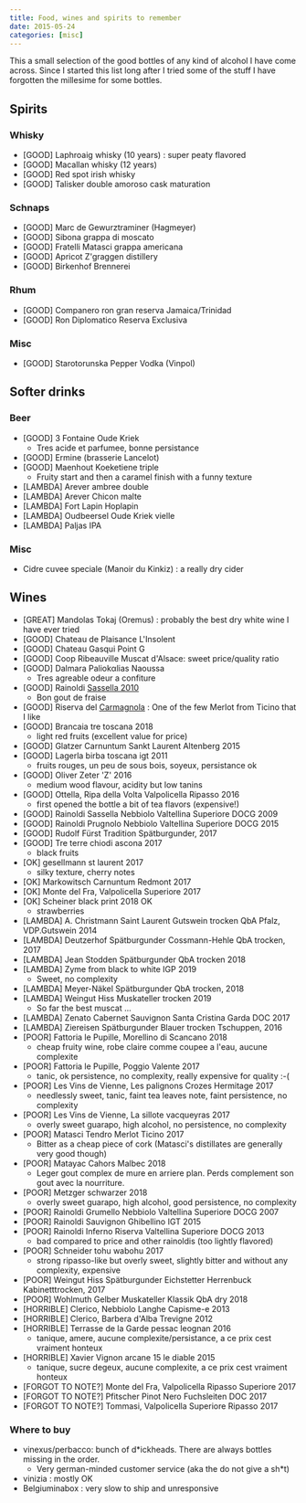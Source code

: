 ```yaml
---
title: Food, wines and spirits to remember
date: 2015-05-24
categories: [misc]
---
```


This a small selection of the good bottles of any kind of alcohol I have come across. 
Since I started this list long after I tried some of the stuff I have forgotten the millesime for some bottles.

## Spirits

### Whisky

* [GOOD] Laphroaig whisky (10 years) : super peaty flavored
* [GOOD] Macallan whisky (12 years)
* [GOOD] Red spot irish whisky
* [GOOD] Talisker double amoroso cask maturation

### Schnaps

* [GOOD] Marc de Gewurztraminer (Hagmeyer)
* [GOOD] Sibona grappa di moscato
* [GOOD] Fratelli Matasci grappa americana
* [GOOD] Apricot Z'graggen distillery
* [GOOD] Birkenhof Brennerei

### Rhum

* [GOOD] Companero ron gran reserva Jamaica/Trinidad
* [GOOD] Ron Diplomatico Reserva Exclusiva

### Misc

* [GOOD] Starotorunska Pepper Vodka (Vinpol)


## Softer drinks

### Beer

* [GOOD] 3 Fontaine Oude Kriek
  * Tres acide et parfumee, bonne persistance
* [GOOD] Ermine (brasserie Lancelot)
* [GOOD] Maenhout Koeketiene triple
  * Fruity start and then a caramel finish with a funny texture
* [LAMBDA] Arever ambree double
* [LAMBDA] Arever Chicon malte
* [LAMBDA] Fort Lapin Hoplapin
* [LAMBDA] Oudbeersel Oude Kriek vielle
* [LAMBDA] Paljas IPA


### Misc

* Cidre cuvee speciale (Manoir du Kinkiz) : a really dry cider


## Wines

* [GREAT] Mandolas Tokaj (Oremus) : probably the best dry white wine I have ever tried
* [GOOD] Chateau de Plaisance L'Insolent
* [GOOD] Chateau Gasqui Point G
* [GOOD] Coop Ribeauville Muscat d'Alsace: sweet price/quality ratio
* [GOOD] Dalmara Paliokαlias Naoussa
  * Tres agreable odeur a confiture
* [GOOD] Rainoldi [Sassella 2010][1]
  * Bon gout de fraise
* [GOOD] Riserva del [Carmagnola][2] : One of the few Merlot from Ticino that I like
* [GOOD] Brancaia tre toscana 2018
  * light red fruits (excellent value for price)
* [GOOD] Glatzer Carnuntum Sankt Laurent Altenberg 2015
* [GOOD] Lagerla birba toscana igt 2011
  * fruits rouges, un peu de sous bois, soyeux, persistance ok
* [GOOD] Oliver Zeter 'Z' 2016
  * medium wood flavour, acidity but low tanins
* [GOOD] Ottella, Ripa della Volta Valpolicella Ripasso 2016
  * first opened the bottle a bit of tea flavors (expensive!)
* [GOOD] Rainoldi Sassella Nebbiolo Valtellina Superiore DOCG 2009
* [GOOD] Rainoldi Prugnolo Nebbiolo Valtellina Superiore DOCG 2015
* [GOOD] Rudolf Fürst Tradition Spätburgunder, 2017
* [GOOD] Tre terre chiodi ascona 2017
  * black fruits
* [OK] gesellmann st laurent 2017
  * silky texture, cherry notes
* [OK] Markowitsch Carnuntum Redmont 2017
* [OK] Monte del Fra, Valpolicella Superiore 2017
* [OK] Scheiner black print 2018 OK
  * strawberries
* [LAMBDA] A. Christmann Saint Laurent Gutswein trocken QbA Pfalz, VDP.Gutswein 2014
* [LAMBDA] Deutzerhof Spätburgunder Cossmann-Hehle QbA trocken, 2017
* [LAMBDA] Jean Stodden Spätburgunder QbA trocken 2018
* [LAMBDA] Zyme from black to white IGP 2019
  * Sweet, no complexity
* [LAMBDA] Meyer-Näkel Spätburgunder QbA trocken, 2018
* [LAMBDA] Weingut Hiss Muskateller trocken 2019
  * So far the best muscat ...
* [LAMBDA] Zenato Cabernet Sauvignon Santa Cristina Garda DOC 2017
* [LAMBDA] Ziereisen Spätburgunder Blauer trocken Tschuppen, 2016
* [POOR] Fattoria le Pupille, Morellino di Scancano 2018
  * cheap fruity wine, robe claire comme coupee a l'eau, aucune complexite
* [POOR] Fattoria le Pupille, Poggio Valente 2017
  * tanic, ok persistence, no complexity, really expensive for quality :-(
* [POOR] Les Vins de Vienne, Les palignons Crozes Hermitage 2017
  * needlessly sweet, tanic, faint tea leaves note, faint persistence, no complexity
* [POOR] Les Vins de Vienne, La sillote vacqueyras 2017
  * overly sweet guarapo, high alcohol, no persistence, no complexity
* [POOR] Matasci Tendro Merlot Ticino 2017
  * Bitter as a cheap piece of cork (Matasci's distillates are generally very good though)
* [POOR] Matayac Cahors Malbec 2018
  * Leger gout complex de mure en arriere plan. Perds complement son gout avec la nourriture.
* [POOR] Metzger schwarzer 2018
  * overly sweet guarapo, high alcohol, good persistence, no complexity
* [POOR] Rainoldi Grumello Nebbiolo Valtellina Superiore DOCG 2007
* [POOR] Rainoldi Sauvignon Ghibellino IGT 2015
* [POOR] Rainoldi Inferno Riserva Valtellina Superiore DOCG 2013
  * bad compared to price and other rainoldis (too lightly flavored)
* [POOR] Schneider tohu wabohu 2017
  * strong ripasso-like but overly sweet, slightly bitter and without any complexity, expensive
* [POOR] Weingut Hiss Spätburgunder Eichstetter Herrenbuck Kabinetttrocken, 2017
* [POOR] Wohlmuth Gelber Muskateller Klassik QbA dry 2018
* [HORRIBLE] Clerico, Nebbiolo Langhe Capisme-e 2013
* [HORRIBLE] Clerico, Barbera d'Alba Trevigne 2012
* [HORRIBLE] Terrasse de la Garde pessac leognan 2016
  * tanique, amere, aucune complexite/persistance, a ce prix cest vraiment honteux
* [HORRIBLE] Xavier Vignon arcane 15 le diable 2015
  * tanique, sucre degeux, aucune complexite, a ce prix cest vraiment honteux
* [FORGOT TO NOTE?] Monte del Fra, Valpolicella Ripasso Superiore 2017
* [FORGOT TO NOTE?] Pfitscher Pinot Nero Fuchsleiten DOC 2017
* [FORGOT TO NOTE?] Tommasi, Valpolicella Superiore Ripasso 2017

### Where to buy

* vinexus/perbacco: bunch of d\*ickheads. There are always bottles missing in the order.
  * Very german-minded customer service (aka the do not give a sh\*t)
* vinizia : mostly OK
* Belgiuminabox : very slow to ship and unresponsive


[1]: http://www.rainoldi.com/schede_tecniche/sassella-en.pdf
[2]: http://www.carlevaro.ch/fr/vini/rossi/Carmagnola.html
